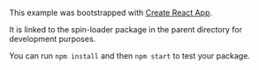 This example was bootstrapped with [Create React App](https://github.com/facebook/create-react-app).

It is linked to the spin-loader package in the parent directory for development purposes.

You can run `npm install` and then `npm start` to test your package.
